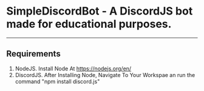 # SimpleDiscordBot - A DiscordJS bot made for educational purposes.
---------------------------------------------------------------
Requirements
---------------------------------------------------------------
1. NodeJS. Install Node At https://nodejs.org/en/
2. DiscordJS. After Installing Node, Navigate To Your Workspae an run the command "npm install discord.js"
